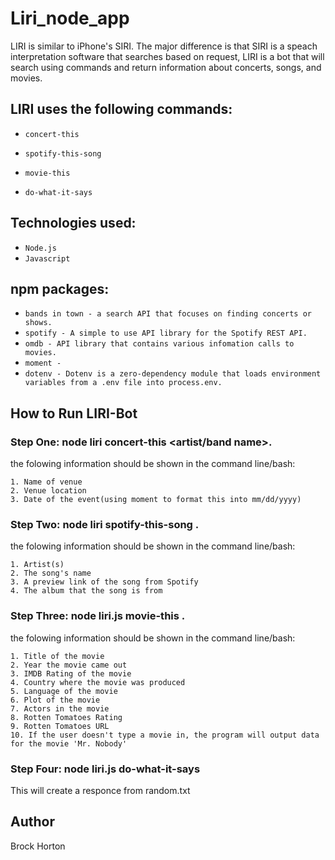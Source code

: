 # Liri_node_app

LIRI is similar to iPhone's SIRI. The major difference is that SIRI is a speach interpretation software that searches based on request, LIRI is a bot that will search using commands and return information about concerts, songs, and movies. 

## LIRI uses the following commands:

   * `concert-this`

   * `spotify-this-song`

   * `movie-this`

   * `do-what-it-says`

## Technologies used:
* `Node.js`
* `Javascript`

## npm packages:
* `bands in town - a search API that focuses on finding concerts or shows.`
* `spotify - A simple to use API library for the Spotify REST API.`
* `omdb - API library that contains various infomation calls to movies.`
* `moment - `
* `dotenv - Dotenv is a zero-dependency module that loads environment variables from a .env file into process.env.`

## How to Run LIRI-Bot

### Step One: node liri concert-this <artist/band name>.
the folowing information should be shown in the command line/bash:

  ```
  1. Name of venue
  2. Venue location
  3. Date of the event(using moment to format this into mm/dd/yyyy)
  ```

### Step Two: node liri spotify-this-song <song name here>.
the folowing information should be shown in the command line/bash:
  
  ```
  1. Artist(s)
  2. The song's name
  3. A preview link of the song from Spotify
  4. The album that the song is from
  ```

### Step Three: node liri.js movie-this <movie name here>.
the folowing information should be shown in the command line/bash:
  
  ```
  1. Title of the movie
  2. Year the movie came out
  3. IMDB Rating of the movie
  4. Country where the movie was produced
  5. Language of the movie
  6. Plot of the movie
  7. Actors in the movie
  8. Rotten Tomatoes Rating
  9. Rotten Tomatoes URL
  10. If the user doesn't type a movie in, the program will output data for the movie 'Mr. Nobody'
  ```

### Step Four: node liri.js do-what-it-says

This will create a responce from random.txt

## Author
Brock Horton 
